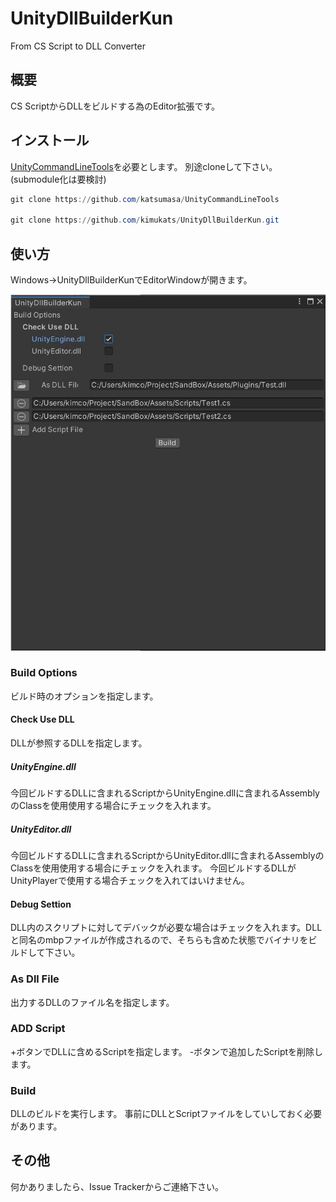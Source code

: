# UnityDllBuilderKun

From CS Script to DLL Converter

## 概要

CS ScriptからDLLをビルドする為のEditor拡張です。

## インストール

[UnityCommandLineTools](https://github.com/katsumasa/UnityCommandLineTools)を必要とします。
別途cloneして下さい。(submodule化は要検討)

```powershell
git clone https://github.com/katsumasa/UnityCommandLineTools

git clone https://github.com/kimukats/UnityDllBuilderKun.git
```

## 使い方

Windows->UnityDllBuilderKunでEditorWindowが開きます。

![img](docs/UnityDllBuilderKun.jpg)

### Build Options

ビルド時のオプションを指定します。

#### Check Use DLL

DLLが参照するDLLを指定します。

##### UnityEngine.dll

今回ビルドするDLLに含まれるScriptからUnityEngine.dllに含まれるAssemblyのClassを使用使用する場合にチェックを入れます。

##### UnityEditor.dll

今回ビルドするDLLに含まれるScriptからUnityEditor.dllに含まれるAssemblyのClassを使用使用する場合にチェックを入れます。
今回ビルドするDLLがUnityPlayerで使用する場合チェックを入れてはいけません。

#### Debug Settion

DLL内のスクリプトに対してデバックが必要な場合はチェックを入れます。DLLと同名のmbpファイルが作成されるので、そちらも含めた状態でバイナリをビルドして下さい。

### As Dll File

出力するDLLのファイル名を指定します。

### ADD Script

+ボタンでDLLに含めるScriptを指定します。
-ボタンで追加したScriptを削除します。

### Build

DLLのビルドを実行します。
事前にDLLとScriptファイルをしていしておく必要があります。

## その他

何かありましたら、Issue Trackerからご連絡下さい。
